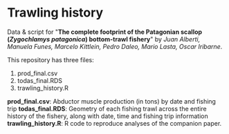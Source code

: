 # Trawling history

Data & script for "**The complete footprint of the Patagonian scallop (*Zygochlamys patagonica*) bottom-trawl fishery**" by *Juan Alberti, Manuela Funes, Marcelo Kittlein, Pedro Daleo, Mario Lasta, Oscar Iribarne*.

This repository has three files:
1. prod_final.csv
2. todas_final.RDS
3. trawling_history.R

**prod_final.csv**: Abductor muscle production (in tons) by date and fishing trip
**todas_final.RDS**: Geometry of each fishing trawl across the entire history of the fishery, along with date, time and fishing trip information
**trawling_history.R**: R code to reproduce analyses of the companion paper.
